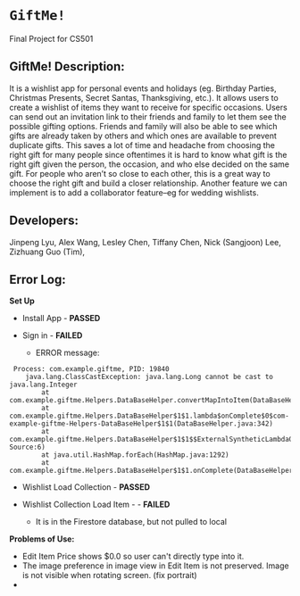 # `GiftMe!`
 Final Project for CS501

## GiftMe! Description:

It is a wishlist app for personal events and holidays (eg. Birthday Parties, Christmas Presents, Secret Santas, Thanksgiving, etc.). It allows users to create a wishlist of items they want to receive for specific occasions. Users can send out an invitation link to their friends and family to let them see the possible gifting options. Friends and family will also be able to see which gifts are already taken by others and which ones are available to prevent duplicate gifts. This saves a lot of time and headache from choosing the right gift for many people since oftentimes it is hard to know what gift is the right gift given the person, the occasion, and who else decided on the same gift. For people who aren’t so close to each other, this is a great way to choose the right gift and build a closer relationship. Another feature we can implement is to add a collaborator feature–eg for wedding wishlists.

## Developers:

Jinpeng Lyu,
Alex Wang,
Lesley Chen,
Tiffany Chen,
Nick (Sangjoon) Lee,
Zizhuang Guo (Tim),

## Error Log:
**Set Up**
* Install App - **PASSED** 

* Sign in - **FAILED** 
  * ERROR message:
```
 Process: com.example.giftme, PID: 19840
    java.lang.ClassCastException: java.lang.Long cannot be cast to java.lang.Integer
        at com.example.giftme.Helpers.DataBaseHelper.convertMapIntoItem(DataBaseHelper.java:277)
        at com.example.giftme.Helpers.DataBaseHelper$1$1.lambda$onComplete$0$com-example-giftme-Helpers-DataBaseHelper$1$1(DataBaseHelper.java:342)
        at com.example.giftme.Helpers.DataBaseHelper$1$1$$ExternalSyntheticLambda0.accept(Unknown Source:6)
        at java.util.HashMap.forEach(HashMap.java:1292)
        at com.example.giftme.Helpers.DataBaseHelper$1$1.onComplete(DataBaseHelper.java:340)
```

* Wishlist Load Collection - **PASSED**

* Wishlist Collection Load Item - - **FAILED** 
  * It is in the Firestore database, but not pulled to local

**Problems of Use:**
* Edit Item Price shows $0.0 so user can't directly type into it.
* The image preference in image view in Edit Item is not preserved. Image is not visible when rotating screen. (fix portrait)
* 
